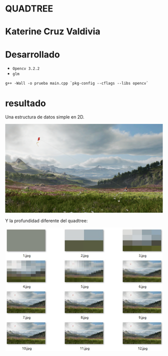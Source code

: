 # QUADTREE

# Katerine Cruz Valdivia

# Desarrollado
- `Opencv 3.2.2`
- `glm`

```
g++ -Wall -o prueba main.cpp `pkg-config --cflags --libs opencv`
```

# resultado
Una estructura de datos simple en 2D.

![Image Paisaje view ](https://github.com/katycyta/Computacion-Grafica-2019/blob/master/3raFase/QuadTree/src/Kite.jpg)

Y la profundidad diferente del quadtree:

![Image resultados view](https://github.com/katycyta/Computacion-Grafica-2019/blob/master/3raFase/QuadTree/ans.jpg)
